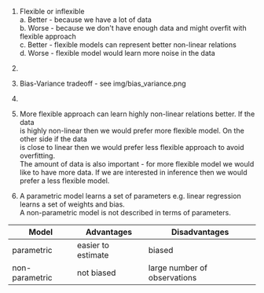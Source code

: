 1. Flexible or inflexible  
  a. Better - because we have a lot of data  
  b. Worse - because we don't have enough data and might overfit with flexible approach  
  c. Better - flexible models can represent better non-linear relations  
  d. Worse - flexible model would learn more noise in the data  

2. 

3. Bias-Variance tradeoff - see img/bias_variance.png  

4. 

5. More flexible approach can learn highly non-linear relations better. If the data  
is highly non-linear then we would prefer more flexible model. On the other side if the data  
is close to linear then we would prefer less flexible approach to avoid overfitting.  
The amount of data is also important - for more flexible model we would like to have more data.
If we are interested in inference then we would prefer a less flexible model.

6. A parametric model learns a set of parameters e.g. linear regression learns a set of weights and bias.  
A non-parametric model is not described in terms of parameters.  

| Model | Advantages | Disadvantages |
|------ | ---------- | ------------- |
| parametric | easier to estimate | biased |
| non-parametric | not biased | large number of observations |
